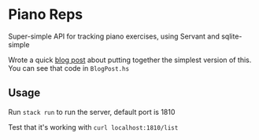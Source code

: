 # Piano Reps

Super-simple API for tracking piano exercises, using Servant and sqlite-simple

Wrote a quick [blog post](https://vitez.me/light-db-api) about putting together the simplest version of this. You can see that code in `BlogPost.hs`

## Usage

Run `stack run` to run the server, default port is 1810

Test that it's working with `curl localhost:1810/list`
